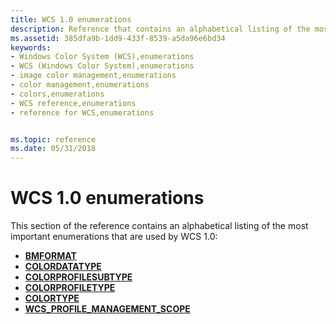 ```yaml
---
title: WCS 1.0 enumerations
description: Reference that contains an alphabetical listing of the most important enumerations that are used by WCS 1.0.
ms.assetid: 385dfa9b-1dd9-433f-8539-a5da96e6bd34
keywords:
- Windows Color System (WCS),enumerations
- WCS (Windows Color System),enumerations
- image color management,enumerations
- color management,enumerations
- colors,enumerations
- WCS reference,enumerations
- reference for WCS,enumerations


ms.topic: reference
ms.date: 05/31/2018
---
```


# WCS 1.0 enumerations

This section of the reference contains an alphabetical listing of the most important enumerations that are used by WCS 1.0:

-   [**BMFORMAT**](/windows/win32/api/icm/ne-icm-bmformat)
-   [**COLORDATATYPE**](/windows/win32/api/icm/ne-icm-colordatatype)
-   [**COLORPROFILESUBTYPE**](/windows/win32/api/icm/ne-icm-colorprofilesubtype)
-   [**COLORPROFILETYPE**](/windows/win32/api/icm/ne-icm-colorprofiletype)
-   [**COLORTYPE**](/windows/win32/api/icm/ne-icm-colortype)
-   [**WCS\_PROFILE\_MANAGEMENT\_SCOPE**](/windows/win32/api/icm/ne-icm-wcs_profile_management_scope)

 

 




